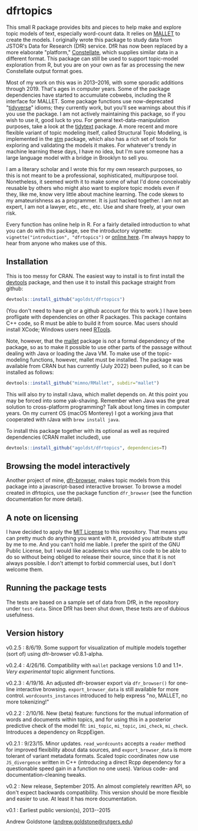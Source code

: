 # dfrtopics

This small R package provides bits and pieces to help make and explore topic models of text, especially word-count data. It relies on [MALLET](http://mallet.cs.umass.edu) to create the models. I originally wrote this package to study data from JSTOR's Data for Research (DfR) service. DfR has now been replaced by a more elaborate "platform," [Constellate](https://constellate.org), which supplies similar data in a different format. This package can still be used to support topic-model exploration from R, but you are on your own as far as processing the new Constellate output format goes.

Most of my work on this was in 2013–2016, with some sporadic additions through 2019. That's ages in computer years. Some of the package dependencies have started to accumulate cobwebs, including the R interface for MALLET. Some package functions use now-deprecated "[tidyverse](https://tidyverse.org)" idioms; they currently work, but you'll see warnings about this if you use the package. I am not actively maintaining this package, so if you wish to use it, good luck to you. For general text-data-manipulation purposes, take a look at the [tidytext](https://www.tidytextmining.com) package. A more recent and more flexible variant of topic modeling itself, called Structural Topic Modeling, is implemented in the [stm](https://www.jstatsoft.org/article/view/v091i02) package, which also has a rich set of tools for exploring and validating the models it makes. For whatever's trendy in machine learning these days, I have no idea, but I'm sure someone has a large language model with a bridge in Brooklyn to sell you.

I am a literary scholar and I wrote this for my own research purposes, so this is not meant to be a professional, sophisticated, multipurpose tool. Nonetheless, it seemed worth it to make some of what I'd done conceivably reusable by others who might also want to explore topic models even if they, like me, know very little about machine learning. The code skews to my amateurishness as a programmer. It is just hacked together. I am not an expert, I am not a lawyer, etc., etc., etc. Use and share freely, at your own risk.

Every function has online help in R. For a fairly detailed introduction to what you can do with this package, see the introductory vignette:  `vignette("introduction", "dfrtopics")` or [online here](http://agoldst.github.io/dfrtopics/introduction.html). I'm always happy to hear from anyone who makes use of this.

## Installation

This is too messy for CRAN. The easiest way to install is to first install the [devtools](http://cran.r-project.org/web/packages/devtools/index.html) package, and then use it to install this package straight from github:

```R
devtools::install_github("agoldst/dfrtopics")
```

(You don't need to have git or a github account for this to work.) I have been profligate with dependencies on other R packages. This package contains C++ code, so R must be able to build it from source. Mac users should install XCode; Windows users need [RTools](https://cran.r-project.org/bin/windows/Rtools/).

Note, however, that the [mallet](http://cran.r-project.org/web/packages/mallet) package is *not* a formal dependency of the package, so as to make it possible to use other parts of the passage without dealing with Java or loading the Java VM. To make use of the topic-modeling functions, however, mallet must be installed. The package was available from CRAN but has currently (July 2022) been pulled, so it can be installed as follows:

```R
devtools::install_github("mimno/RMallet", subdir="mallet")
```

This will also _try_ to install rJava, which mallet depends on. At this point you may be forced into some yak-shaving. Remember when Java was the great solution to cross-platform programming? Talk about long times in computer years. On my current OS (macOS Monterey) I got a working java that cooperated with rJava with `brew install java`.

To install this package together with its optional as well as required dependencies (CRAN mallet included), use

```R
devtools::install_github("agoldst/dfrtopics", dependencies=T)
```

## Browsing the model interactively

Another project of mine, [dfr-browser](http://agoldst.github.io/dfr-browser), makes topic models from this package into a javascript-based interactive browser. To browse a model created in dfrtopics, use the package function `dfr_browser` (see the function documentation for more detail).

## A note on licensing

I have decided to apply the [MIT License](https://github.com/agoldst/dfr-analysis/tree/master/LICENSE) to this repository. That means you can pretty much do anything you want with it, provided you attribute stuff by me to me. And you can't hold me liable. I prefer the spirit of the GNU Public License, but I would like academics who use this code to be able to do so without being obliged to release their source, since that it is not always possible. I don't attempt to forbid commercial uses, but I don't welcome them.

## Running the package tests

The tests are based on a sample set of data from DfR, in the repository under `test-data`. Since DfR has been shut down, these tests are of dubious usefulness.

## Version history

v0.2.5
 : 8/6/19. Some support for visualization of multiple models together (sort of) using dfr-browser v0.8.1-alpha.

v0.2.4
 : 4/26/16. Compatibility with `mallet` package versions 1.0 and 1.1+. *Very experimental* topic alignment functions.

v0.2.3
 : 4/19/16. An adjusted dfr-browser export via `dfr_browser()` for one-line interactive browsing. `export_browser_data` is still available for more control. `wordcounts_instances` introduced to help express "no, MALLET, no more tokenizing!"

v0.2.2
 : 2/10/16. New (beta) feature: functions for the mutual information of words and documents within topics, and for using this in a posterior predictive check of the model fit: `imi_topic`, `mi_topic`, `imi_check`, `mi_check`. Introduces a dependency on RcppEigen.

v0.2.1
 : 9/23/15. Minor updates. `read_wordcounts` accepts a `reader` method for improved flexibility about data sources, and `export_browser_data` is more tolerant of variant metadata formats. Scaled topic coordinates now use `JS_divergence` written in C++ (introducing a direct Rcpp dependency for a questionable speed gain in a function no one uses). Various code- and documentation-cleaning tweaks.

v0.2
 :  New release, September 2015. An almost completely rewritten API, so don't expect backwards compatibility. This version should be more flexible and easier to use. At least it has more documentation.

v0.1
 :  Earliest public version(s), 2013--2015

Andrew Goldstone (<andrew.goldstone@rutgers.edu>)
